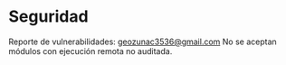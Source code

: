 
# Seguridad

Reporte de vulnerabilidades: <geozunac3536@gmail.com>
No se aceptan módulos con ejecución remota no auditada.
